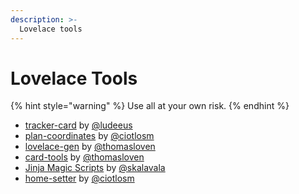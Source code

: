 ```yaml
---
description: >-
  Lovelace tools
---
```


# Lovelace Tools

{% hint style="warning" %}
Use all at your own risk.
{% endhint %}

* [tracker-card](https://github.com/custom-cards/tracker-card) by [@ludeeus](https://github.com/ludeeus)
* [plan-coordinates](https://github.com/ciotlosm/custom-lovelace/tree/master/plan-coordinates) by [@ciotlosm](https://github.com/ciotlosm)
* [lovelace-gen](https://github.com/thomasloven/homeassistant-lovelace-gen) by [@thomasloven](https://github.com/thomasloven)
* [card-tools](https://github.com/thomasloven/lovelace-card-tools) by [@thomasloven](https://github.com/thomasloven)
* [Jinja Magic Scripts](../scripts/jinja-magic-scripts.md) by [@skalavala](https://github.com/skalavala)
* [home-setter](https://github.com/ciotlosm/custom-lovelace/tree/master/home-setter) by [@ciotlosm](https://github.com/ciotlosm)